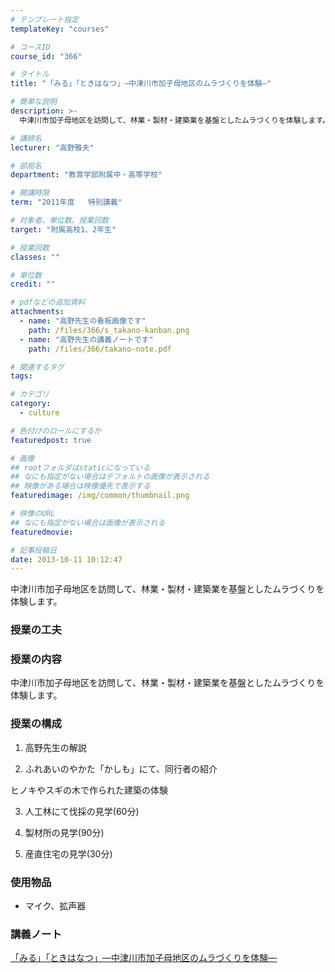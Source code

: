 ```yaml
---
# テンプレート指定
templateKey: "courses"

# コースID
course_id: "366"

# タイトル
title: "「みる」「ときはなつ」—中津川市加子母地区のムラづくりを体験—"

# 簡単な説明
description: >-
  中津川市加子母地区を訪問して、林業・製材・建築業を基盤としたムラづくりを体験します。...

# 講師名
lecturer: "高野雅夫"

# 部局名
department: "教育学部附属中・高等学校"

# 開講時限
term: "2011年度	特別講義"

# 対象者、単位数、授業回数
target: "附属高校1、2年生"

# 授業回数
classes: ""

# 単位数
credit: ""

# pdfなどの追加資料
attachments: 
  - name: "高野先生の看板画像です" 
    path: /files/366/s_takano-kanban.png
  - name: "高野先生の講義ノートです" 
    path: /files/366/takano-note.pdf

# 関連するタグ
tags:

# カテゴリ
category:
  - culture

# 色付けのロールにするか
featuredpost: true

# 画像
## rootフォルダはstaticになっている
## なにも指定がない場合はデフォルトの画像が表示される
## 映像がある場合は映像優先で表示する
featuredimage: /img/common/thumbnail.png

# 映像のURL
## なにも指定がない場合は画像が表示される
featuredmovie: 

# 記事投稿日
date: 2013-10-11 10:12:47
---
```


中津川市加子母地区を訪問して、林業・製材・建築業を基盤としたムラづくりを体験します。

### 授業の工夫

### 授業の内容

中津川市加子母地区を訪問して、林業・製材・建築業を基盤としたムラづくりを体験します。

### 授業の構成

1. 高野先生の解説

2. ふれあいのやかた「かしも」にて、同行者の紹介

ヒノキやスギの木で作られた建築の体験

3. 人工林にて伐採の見学(60分)

4. 製材所の見学(90分)

5. 産直住宅の見学(30分)

### 使用物品

* マイク、拡声器

### 講義ノート

[「みる」「ときはなつ」—中津川市加子母地区のムラづくりを体験—](/files/366/takano-note.pdf) 

